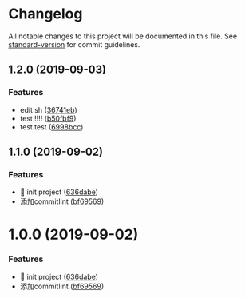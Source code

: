 # Changelog

All notable changes to this project will be documented in this file. See [standard-version](https://github.com/conventional-changelog/standard-version) for commit guidelines.

## 1.2.0 (2019-09-03)


### Features

* edit sh ([36741eb](https://github.com/GaryHjy/auto-changelog/commit/36741eb))
* test !!!! ([b50fbf9](https://github.com/GaryHjy/auto-changelog/commit/b50fbf9))
* test test ([6998bcc](https://github.com/GaryHjy/auto-changelog/commit/6998bcc))

## 1.1.0 (2019-09-02)


### Features

* 🎸 init project ([636dabe](https://github.com/GaryHjy/auto-changelog/commit/636dabe))
* 添加commitlint ([bf69569](https://github.com/GaryHjy/auto-changelog/commit/bf69569))

# 1.0.0 (2019-09-02)


### Features

* 🎸 init project ([636dabe](https://github.com/GaryHjy/auto-changelog/commit/636dabe))
* 添加commitlint ([bf69569](https://github.com/GaryHjy/auto-changelog/commit/bf69569))
